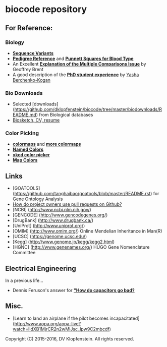 # biocode repository

## For Reference:

### Biology

  * [**Sequence Variants**](doc/seq_variants.md)
  * [**Pedigree Reference**](./doc/pedigree_reference.png) and [**Punnett Squares for Blood Type**](./doc/ABO_punnett_square.png)
  * An Excellent [**Explanation of the Multiple Comparisons Issue**](./doc/multiple_comparisons.md) by Geoffrey Brent
  * A good description of the [**PhD student experience**](./doc/How_PhD_thesis_topic.md)
    by [Yasha Berchenko-Kogan](http://math.mit.edu/~yashabk/)

### Bio Downloads
  * Selected [downloads] (https://github.com/dklopfenstein/biocode/tree/master/biodownloads/README.md) from Biological databases
  * [Biosketch, CV, resume](./doc/resume/biosketch_dvklopfenstein2015.pdf)

### Color Picking
  * [**colormaps**](https://scipy-lectures.github.io/_images/plot_colormaps_1.png) and
    [**more colormaps**](http://matplotlib.org/examples/color/colormaps_reference.html)
  * [**Named Colors**](http://matplotlib.org/examples/color/named_colors.html)
  * [**xkcd color picker**](http://xkcdcp.martinblech.com/)
  * [**Map Colors**](http://colorbrewer2.org/)

## Links

* [GOATOOLS] (https://github.com/tanghaibao/goatools/blob/master/README.rst) for
  Gene Ontology Analysis
* [How do project owners use pull requests on Github?](
  http://www.gousios.gr/blog/How-do-project-owners-use-pull-requests-on-Github/)
* [NCBI] (http://www.ncbi.nlm.nih.gov/)
* [GENCODE] (http://www.gencodegenes.org/)
* [DrugBank] (http://www.drugbank.ca/)
* [UniProt] (http://www.uniprot.org/)
* [OMIM] (http://www.omim.org/) Online Mendelian Inheritance in Man(R)
* [UCSC] (https://genome.ucsc.edu/)
* [Kegg] (http://www.genome.jp/kegg/kegg2.html)
* [HGNC] (http://www.genenames.org/) HUGO Gene Nomenclature Committee

## Electrical Engineering
In a previous life...
  * Dennis Feruson's answer for [**"How do capacitors go bad?**](./doc/bad_capacitors.md)

## Misc.
  * [Learn to land an airplane if the pilot becomes incapacitated]
    (http://www.aopa.org/aopa-live?watch=lldXB1MjrCR2n2wMlJsc_lpw9C2mbcdf)

Copyright (C) 2015-2016, DV Klopfenstein. All rights reserved.
